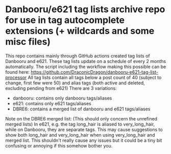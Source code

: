 # Danbooru/e621 tag lists archive repo for use in tag autocomplete extensions (+ wildcards and some misc files)

This repo contains mainly through GitHub actions created tag lists of Danbooru and e621.
These tag lists update on a schedule of every 2 months automatically. The script including the workflow making this possible can be found here: https://github.com/DraconicDragon/danbooru-e621-tag-list-processor
All tag lists contain all tags below a post count of 40 (subject to change, first few were 50) and alias tags (both active and deleted, excluding pending from e621) 
There are 3 variations:
- danbooru: contains only danbooru tags/aliases
- e621: contains only e621 tags/aliases
- DBRE6: contains a merged list of danbooru and e621 tags/aliases

Note on the DBRE6 merged list: (This should only concern the unrefined merged lists)
In e621, e.g. the tag long_hair is aliased to very_long_hair, while on Danbooru, they are separate tags. This may cause suggestions to show both long_hair and very_long_hair when using very_long_hair and merged list. This shouldn't really cause any issues but it could be a tiny bit confusing or annoying if this somehow bother you.
